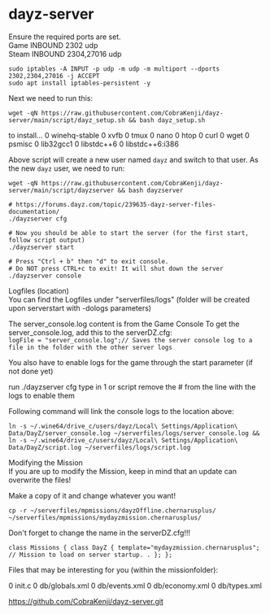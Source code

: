 # dayz-server
   
Ensure the required ports are set.   
Game INBOUND 2302 udp   
Steam INBOUND 2304,27016 udp   
```
sudo iptables -A INPUT -p udp -m udp -m multiport --dports 2302,2304,27016 -j ACCEPT
sudo apt install iptables-persistent -y
```
   
Next we need to run this:   
```
wget -qN https://raw.githubusercontent.com/CobraKenji/dayz-server/main/script/dayz_setup.sh && bash dayz_setup.sh
```
to install...
0 winehq-stable
0 xvfb
0 tmux
0 nano
0 htop
0 curl
0 wget
0 psmisc
0 lib32gcc1
0 libstdc++6
0 libstdc++6:i386
    
Above script will create a new user named `dayz` and switch to that user.
As the new `dayz` user, we need to run:
```
wget -qN https://raw.githubusercontent.com/CobraKenji/dayz-server/main/script/dayzserver && bash dayzserver

# https://forums.dayz.com/topic/239635-dayz-server-files-documentation/
./dayzserver cfg

# Now you should be able to start the server (for the first start, follow script output)
./dayzserver start

# Press "Ctrl + b" then "d" to exit console.
# Do NOT press CTRL+c to exit! It will shut down the server
./dayzserver console
```
   

Logfiles (location)   
You can find the Logfiles under "serverfiles/logs" (folder will be created upon serverstart with -dologs parameters)   
   
The server_console.log content is from the Game Console To get the server_console.log, add this to the serverDZ.cfg:   
`logFile = "server_console.log";// Saves the server console log to a file in the folder with the other server logs`   
   
You also have to enable logs for the game through the start parameter (if not done yet)   

run ./dayzserver cfg type in 1 or script remove the # from the line with the logs to enable them   
   
Following command will link the console logs to the location above:   

```
ln -s ~/.wine64/drive_c/users/dayz/Local\ Settings/Application\ Data/DayZ/server_console.log ~/serverfiles/logs/server_console.log && ln -s ~/.wine64/drive_c/users/dayz/Local\ Settings/Application\ Data/DayZ/script.log ~/serverfiles/logs/script.log
```   
   
Modifying the Mission   
If you are up to modify the Mission, keep in mind that an update can overwrite the files!   
   
Make a copy of it and change whatever you want!   
   
`cp -r ~/serverfiles/mpmissions/dayzOffline.chernarusplus/ ~/serverfiles/mpmissions/mydayzmission.chernarusplus/`   
   
Don't forget to change the name in the serverDZ.cfg!!!   
   
`class Missions { class DayZ { template="mydayzmission.chernarusplus"; // Mission to load on server startup. . }; };`
   
Files that may be interesting for you (within the missionfolder):   

0 init.c
0 db/globals.xml
0 db/events.xml
0 db/economy.xml
0 db/types.xml

https://github.com/CobraKenji/dayz-server.git
